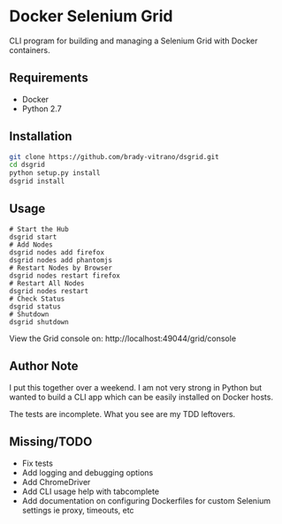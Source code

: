 # Docker Selenium Grid

CLI program for building and managing a Selenium Grid with Docker containers.

## Requirements

* Docker
* Python 2.7

## Installation

```bash
git clone https://github.com/brady-vitrano/dsgrid.git
cd dsgrid
python setup.py install
dsgrid install
```

## Usage

```
# Start the Hub
dsgrid start
# Add Nodes
dsgrid nodes add firefox
dsgrid nodes add phantomjs
# Restart Nodes by Browser
dsgrid nodes restart firefox
# Restart All Nodes
dsgrid nodes restart
# Check Status
dsgrid status
# Shutdown
dsgrid shutdown
```

View the Grid console on: http://localhost:49044/grid/console


## Author Note

I put this together over a weekend. I am not very strong in Python but wanted to build a CLI app which can be easily
installed on Docker hosts.

The tests are incomplete. What you see are my TDD leftovers.

## Missing/TODO

* Fix tests
* Add logging and debugging options
* Add ChromeDriver
* Add CLI usage help with tabcomplete
* Add documentation on configuring Dockerfiles for custom Selenium settings ie proxy, timeouts, etc


